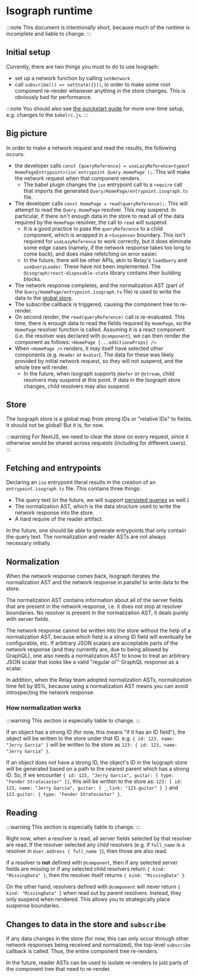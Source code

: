 # Isograph runtime

:::note
This document is intentionally short, because much of the runtime is incomplete and liable to change.
:::

## Initial setup

Currently, there are two things you must to do to use Isograph:

- set up a network function by calling `setNetwork`
- call `subscribe(() => setState({}))`, in order to make some root component re-render whenever anything in the store changes. This is obviously bad for performance.

:::note
You should also see [the quickstart guide](../../quickstart) for more one-time setup, e.g. changes to the `babelrc.js`.
:::

## Big picture

In order to make a network request and read the results, the following occurs:

- the developer calls `` const {queryReference} = useLazyReference<typeof HomePageEntrypoint>(iso`entrypoint Query.HomePage`); ``. This will make the network request when that component renders.
  - The babel plugin changes the `iso` entrypoint call to a `require` call that imports the generated `Query/HomePage/entrypoint.isograph.ts` file.
- The developer calls `const HomePage = read(queryReference);`. This will attempt to read the `Query.HomePage` resolver. This may suspend. In particular, if there isn't enough data in the store to read all of the data required by the `HomePage` resolver, the call to `read` will suspend.
  - It is a good practice to pass the `queryReference` to a child component, which is wrapped in a `<Suspense>` boundary. This isn't required for `useLazyReference` to work correctly, but it does eliminate some edge cases (namely, if the network response takes too long to come back), and does make refetching on error easier.
  - In the future, there will be other APIs, akin to Relay's `loadQuery` and `useQueryLoader`. These have not been implemented. The `@isograph/react-disposable-state` library contains their building blocks.
- The network response completes, and the normalization AST (part of the `Query/HomePage/entrypoint.isograph.ts` file) is used to write the data to the [global store](#store).
- The subscribe callback is triggered, causing the component tree to re-render.
- On second render, the `read(queryReference)` call is re-evaluated. This time, there is enough data to read the fields required by `HomePage`, so the `HomePage` resolver function is called. Assuming it is a react component (i.e. the resolver was declared with `@component`), we can then render the component as follows: `<HomePage {...additionaProps} />`.
- When `<HomePage />` renders, it may itself have selected other components (e.g. `Header` or `Avatar`). The data for these was likely provided by initial network request, so they will not suspend, and the whole tree will render.
  - In the future, when Isograph supports `@defer` or `@stream`, child resolvers may suspend at this point. If data in the Isograph store changes, child resolvers may also suspend.

## Store

The Isograph store is a global map from strong IDs or "relative IDs" to fields. It should not be global! But it is, for now.

:::warning
For NextJS, we need to clear the store on every request, since it otherwise would be shared across requests (including for different users).
:::

## Fetching and entrypoints

Declaring an `iso` entrypoint literal results in the creation of an `entrypoint.isograph.ts` file. This contains three things:

- The query text (in the future, we will support [persisted queries](https://relay.dev/docs/guides/persisted-queries/) as well.)
- The normalization AST, which is the data structure used to write the network response into the store.
- A hard require of the reader artifact.

In the future, one should be able to generate entrypoints that only contain the query text. The normalization and reader ASTs are not always necessary initially.

## Normalization

When the network response comes back, Isograph iterates the normalization AST and the network response in parallel to write data to the store.

The normalization AST contains information about all of the server fields that are present in the network response, i.e. it does not stop at resolver boundaries. No resolver is present in the normalization AST; it deals purely with server fields.

The network response cannot be written into the store without the help of a normalization AST, because which field is a strong ID field will eventually be configurable, etc. If arbitrary JSON scalars are acceptable parts of the network response (and they currently are, due to being allowed by GraphQL), one also needs a normalization AST to know to treat an arbitrary JSON scalar that looks like a valid "regular ol'" GraphQL response as a scalar.

In addition, when the Relay team adopted normalization ASTs, normalization time fell by 85%, because using a normalization AST means you can avoid introspecting the network response.

### How normalization works

:::warning
This section is especially liable to change.
:::

If an object has a strong ID (for now, this means "if it has an ID field"), the object will be written to the store under that ID. e.g. `{ id: 123, name: "Jerry Garcia" }` will be written to the store as `123: { id: 123, name: "Jerry Garcia" }`.

If an object does not have a strong ID, the object's ID in the Isograph store will be generated based on a path to the nearest parent which has a strong ID. So, if we encounter `{ id: 123, "Jerry Garcia", guitar: { type: "Fender Stratocastor" }}`, this will be written to the store as: `123: { id: 123, name: "Jerry Garcia", guitar: { __link: "123.guitar" } }` and `123.guitar: { type: "Fender Stratocastor" }`.

## Reading

:::warning
This section is especially liable to change.
:::

Right now, when a resolver is read, all server fields selected by that resolver are read. If the resolver selected any child resolvers (e.g. if `full_name` is a resolver in `User.address { full_name }`), then those are also read.

If a resolver is **not** defined with `@component`, then if any selected server fields are missing or if any selected child resolvers return `{ kind: "MissingData" }`, then the resolver itself returns `{ kind: "MissingData" }`.

On the other hand, resolvers defined with `@component` will never return `{ kind: "MissingData" }` when read out by parent resolvers. Instead, they only suspend when rendered. This allows you to strategically place suspense boundaries.

## Changes to data in the store and `subscribe`

If any data changes in the store (for now, this can only occur through other network responses being received and normalized), the top-level `subscribe` callback is called. Thus, the entire component tree re-renders.

In the future, reader ASTs can be used to isolate re-renders to just parts of the component tree that need to re-render.
